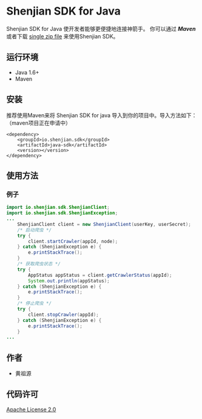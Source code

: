 # Shenjian  SDK for Java

Shenjian SDK for Java 使开发者能够更便捷地连接神箭手。 你可以通过 ***Maven*** 或者下载 [single zip file](https://github.com/ShenJianShou/shenjian-sdk-java/releases) 来使用Shenjian SDK。

## 运行环境

- Java 1.6+
- Maven

## 安装

推荐使用Maven来将 Shenjian SDK for java 导入到你的项目中。导入方法如下：（maven项目正在申请中）

```
<dependency>
    <groupId>io.shenjian.sdk</groupId>
    <artifactId>java-sdk</artifactId>
    <version></version>
</dependency>
```

## 使用方法

### 例子
```Java
import io.shenjian.sdk.ShenjianClient;
import io.shenjian.sdk.ShenjianException;
...
    ShenjianClient client = new ShenjianClient(userKey, userSecret);
    /* 启动爬虫 */
    try {
        client.startCrawler(appId, node);
    } catch (ShenjianException e) {
        e.printStackTrace();
    }
    /* 获取爬虫状态 */
    try {
        AppStatus appStatus = client.getCrawlerStatus(appId);
        System.out.println(appStatus);
    } catch (ShenjianException e) {
        e.printStackTrace();
    }
    /* 停止爬虫 */
    try {
        client.stopCrawler(appId);
    } catch (ShenjianException e) {
        e.printStackTrace();
    }
...
```

## 作者

- 黄祖源

## 代码许可

[Apache License 2.0](https://www.apache.org/licenses/LICENSE-2.0.html)